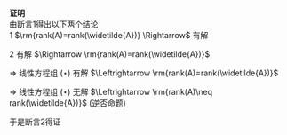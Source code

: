 **证明**    
由断言1得出以下两个结论    
1  $\rm{rank(A)=rank(\widetilde{A})}    
\Rightarrow$ 有解    
    
2 有解 $\Rightarrow    
\rm{rank(A)=rank(\widetilde{A})}$     
    
 $\Rightarrow$  线性方程组 $(\star)$ 有解 $\Leftrightarrow    
\rm{rank(A)=rank(\widetilde{A})}$     
    
 $\Rightarrow$  线性方程组 $(\star)$ 无解 $\Leftrightarrow    
\rm{rank(A)\neq rank(\widetilde{A})}$  (逆否命题)    
    
于是断言2得证    

